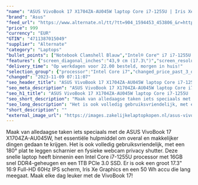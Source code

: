 ```yaml
---
"name": "ASUS VivoBook 17 X1704ZA-AU045W laptop Core i7-1255U | Iris Xe Graphics | 16 GB | 1 TB SSD"
"brand": "Asus"
"feed_url": "https://www.alternate.nl/tt/?tt=904_1594453_453806_&r=https%3A%2F%2Fwww.alternate.nl%2Fhtml%2Fproduct%2F1920734%3Futm_source%3Dtradetracker%26utm_medium%3Dcpc%26utm_campaign%3Dtradetracker_Laptop%26utm_term%3DPL8AZN84"
"price": 999
"currency": "EUR"
"GTIN": "4711387015049"
"supplier": "Alternate"
"category": "Laptops"
"bullet_points": ["Notebook Clamshell Blauw","Intel® Core™ i7 i7-1255U 1,7 GHz","43,9 cm (17.3\") Full HD 1920 x 1080 Pixels IPS LED backlight 16:9","16 GB DDR4-SDRAM 1 x 16 GB","1 TB SSD","Intel Iris Xe Graphics","Wi-Fi 6E (802.11ax) Bluetooth 5.3","Lithium-Ion (Li-Ion) 50 Wh 45 W","Windows 11 Home 64-bit"]
"features": {"screen_diagonal_inches":"43,9 cm (17.3\")","screen_resolution":"1920 x 1080 Pixels","processor_family":"Intel® Core™ i7","memory_size":"16 GB","memory_type":"DDR4-SDRAM","total_storage_space":"1 TB","operating_system":"Windows 11 Home","battery_capacity":"50 Wh","width":"399,3 mm","depth":"254,3 mm","height":"19,9 mm","weight":"2,1 kg","graphics_card":"Intel Iris Xe Graphics"}
"delivery_time": "Op werkdagen voor 22.00 besteld, morgen in huis!"
"selection_group": {"processor":"Intel Core i7","changed_price_past_3_days":false,"product_family":"VivoBook"}
"changed": "2023-11-09 07:11:07"
"seo_header_title": "ASUS VivoBook 17 X1704ZA-AU045W laptop Core i7-1255U | Iris Xe Graphics | 16 GB | 1 TB SSD"
"seo_meta_description": "ASUS VivoBook 17 X1704ZA-AU045W laptop Core i7-1255U | Iris Xe Graphics | 16 GB | 1 TB SSD"
"seo_h1_title": "ASUS VivoBook 17 X1704ZA-AU045W laptop Core i7-1255U | Iris Xe Graphics | 16 GB | 1 TB SSD"
"seo_short_description": "Maak van alledaagse taken iets speciaals met de ASUS VivoBook 17 X1704ZA-AU045W, het essentiële hulpmiddel om overal en makkelijker dingen gedaan te krijgen."
"seo_long_description": "Het is ook volledig gebruiksvriendelijk, met een 180° plat te leggen scharnier en fysieke webcam privacy shutter. Deze snelle laptop heeft binnenin een Intel Core i7-1255U processor met 16GB snel DDR4-geheugen en een 1TB PCIe 3. 0 SSD. Er is ook een groot 17. 3\" 16:9 Full-HD 60Hz IPS scherm, Iris Xe Graphics en een 50 Wh accu die lang meegaat. Maak elke dag leuker met de VivoBook 17!"
"short_description": ""
"external_image_url": "https://images.zakelijkelaptopkopen.nl/asus-vivobook-17-x1704za-au045w-laptop-core-i7-1255u-iris-xe-graphics-16-gb-1-tb-ssd.webp"
---
```


Maak van alledaagse taken iets speciaals met de ASUS VivoBook 17 X1704ZA-AU045W, het essentiële hulpmiddel om overal en makkelijker dingen gedaan te krijgen. Het is ook volledig gebruiksvriendelijk, met een 180° plat te leggen scharnier en fysieke webcam privacy shutter. Deze snelle laptop heeft binnenin een Intel Core i7-1255U processor met 16GB snel DDR4-geheugen en een 1TB PCIe 3.0 SSD. Er is ook een groot 17.3" 16:9 Full-HD 60Hz IPS scherm, Iris Xe Graphics en een 50 Wh accu die lang meegaat. Maak elke dag leuker met de VivoBook 17!